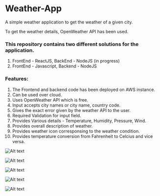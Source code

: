 # Weather-App
A simple weather application to get the weather of a given city.
  
To get the weather details, OpenWeather API has been used.  
  
### This repository contains two different solutions for the application.  
1. FrontEnd - ReactJS, BackEnd - NodeJS (in progress)
2. FrontEnd - Javascript, Backend - NodeJS

### Features:
1. The Frontend and backend code has been deployed on AWS instance.  
2. Can be used over cloud.  
3. Uses OpenWeather API which is free.  
4. Input accepts city names or city name, country code.  
5. Gives the exact error given by the weather API to the user.
6. Required Validation for input field.
7. Provides Various details - Temperature, Humidity, Pressure, Wind.
8. Provides overall description of weather.
9. Provides weather icon corresponsing to the weather condition.
10. Provides temperature conversion from Fahrenheit to Celcius and vice versa.  

![Alt text](E:/San-Jose-Celcius.png?raw=true "San Jose Celcius")

![Alt text](E:/San-Jose-Fahrenheit.png?raw=true "San Jose Fahrenheit")

![Alt text](E:/Paris-rain.png?raw=true "Paris Rain")

![Alt text](E:/Colombo-cloudy.png?raw=true "Colombo Cloudy")

![Alt text](E:/Error-Message.png?raw=true "Error message")
